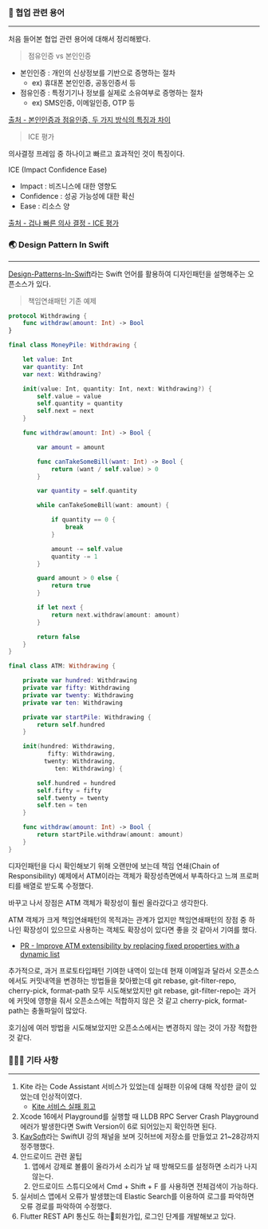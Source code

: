 ### 🤝 협업 관련 용어

---

처음 들어본 협업 관련 용어에 대해서 정리해봤다.

> 점유인증 vs 본인인증
> 
- 본인인증 : 개인의 신상정보를 기반으로 증명하는 절차
    - ex) 휴대폰 본인인증, 공동인증서 등
- 점유인증 : 특정기기나 정보를 실제로 소유여부로 증명하는 절차
    - ex) SMS인증, 이메일인증, OTP 등

[출처 - 본인인증과 점유인증, 두 가지 방식의 특징과 차이](https://brunch.co.kr/@jintokki/18)

> ICE 평가
> 

의사결정 프레임 중 하나이고 빠르고 효과적인 것이 특징이다.

ICE (Impact Confidence Ease)

- Impact : 비즈니스에 대한 영향도
- Confidence : 성공 가능성에 대한 확신
- Ease : 리소스 양

[출처 - 겁나 빠른 의사 결정 - ICE 평가](https://brunch.co.kr/@aboutaudience/11)

### 🌏 Design Pattern In Swift

---

[Design-Patterns-In-Swift](https://github.com/ochococo/Design-Patterns-In-Swift)라는 Swift 언어를 활용하여 디자인패턴을 설명해주는 오픈소스가 있다.

> 책임연쇄패턴 기존 예제
> 

```swift
protocol Withdrawing {
    func withdraw(amount: Int) -> Bool
}

final class MoneyPile: Withdrawing {

    let value: Int
    var quantity: Int
    var next: Withdrawing?

    init(value: Int, quantity: Int, next: Withdrawing?) {
        self.value = value
        self.quantity = quantity
        self.next = next
    }

    func withdraw(amount: Int) -> Bool {

        var amount = amount

        func canTakeSomeBill(want: Int) -> Bool {
            return (want / self.value) > 0
        }

        var quantity = self.quantity

        while canTakeSomeBill(want: amount) {

            if quantity == 0 {
                break
            }

            amount -= self.value
            quantity -= 1
        }

        guard amount > 0 else {
            return true
        }

        if let next {
            return next.withdraw(amount: amount)
        }

        return false
    }
}

final class ATM: Withdrawing {

    private var hundred: Withdrawing
    private var fifty: Withdrawing
    private var twenty: Withdrawing
    private var ten: Withdrawing

    private var startPile: Withdrawing {
        return self.hundred
    }

    init(hundred: Withdrawing,
           fifty: Withdrawing,
          twenty: Withdrawing,
             ten: Withdrawing) {

        self.hundred = hundred
        self.fifty = fifty
        self.twenty = twenty
        self.ten = ten
    }

    func withdraw(amount: Int) -> Bool {
        return startPile.withdraw(amount: amount)
    }
}
```

디자인패턴을 다시 확인해보기 위해 오랜만에 보는데 책임 연쇄(Chain of Responsibility) 예제에서 ATM이라는 객체가 확장성측면에서 부족하다고 느껴 프로퍼티를 배열로 받도록 수정했다.

바꾸고 나서 장점은 ATM 객체가 확장성이 훨씬 올라갔다고 생각한다. 

ATM 객체가 크게 책임연쇄패턴의 목적과는 관계가 없지만 책임연쇄패턴의 장점 중 하나인 확장성이 있으므로 사용하는 객체도 확장성이 있다면 좋을 것 같아서 기여를 했다.

- [PR - Improve ATM extensibility by replacing fixed properties with a dynamic list](https://github.com/ochococo/Design-Patterns-In-Swift/pull/131)

추가적으로, 과거 프로토타입패턴 기여한 내역이 있는데 현재 이메일과 달라서 오픈소스에서도 커밋내역을 변경하는 방법들을 찾아봤는데 git rebase, git-filter-repo, cherry-pick, format-path 모두 시도해보았지만 git rebase, git-filter-repo는 과거에 커밋에 영향을 줘서 오픈소스에는 적합하지 않은 것 같고 cherry-pick, format-path는 충돌파일이 많았다.

호기심에 여러 방법을 시도해보았지만 오픈소스에서는 변경하지 않는 것이 가장 적합한 것 같다.

### 🙋🏻‍♂️ 기타 사항

---

1. Kite 라는 Code Assistant 서비스가 있었는데 실패한 이유에 대해 작성한 글이 있었는데 인상적이였다.
    - [Kite 서비스 실패 회고](https://www.kite.com/blog/product/kite-is-saying-farewell/)
2. Xcode 16에서 Playground를 실행할 때 LLDB RPC Server Crash Playground 에러가 발생한다면 Swift Version이 6로 되어있는지 확인하면 된다.
3. [KavSoft](https://www.youtube.com/Kavsoft)라는 SwiftUI 강의 채널을 보며 깃허브에 저장소를 만들었고 21~28강까지 정주행했다.
4. 안드로이드 관련 꿀팁
    1. 앱에서 강제로 볼륨이 올라가서 소리가 날 때 방해모드를 설정하면 소리가 나지 않는다.
    2. 안드로이드 스튜디오에서 Cmd + Shift + F 를 사용하면 전체검색이 가능하다.
5. 실서비스 앱에서 오류가 발생했는데 Elastic Search를 이용하여 로그를 파악하면 오류 경로를 파악하여 수정했다.
6. Flutter REST API 통신도 하는회원가입, 로그인 단계를 개발해보고 있다.
